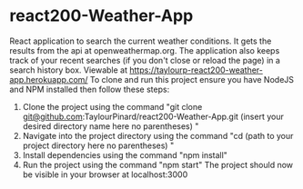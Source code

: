 # react200-Weather-App
React application to search the current weather conditions. It gets the results from the api at openweathermap.org.
The application also keeps track of your recent searches (if you don't close or reload the page) in a search history box.
Viewable at https://taylourp-react200-weather-app.herokuapp.com/
To clone and run this project ensure you have NodeJS and NPM installed then follow these steps:
1. Clone the project using the command "git clone git@github.com:TaylourPinard/react200-Weather-App.git (insert your desired directory name here no parentheses) "
2. Navigate into the project directory using the command "cd (path to your project directory here no parentheses) "
3. Install dependencies using the command "npm install"
4. Run the project using the command "npm start"
The project should now be visible in your browser at localhost:3000
